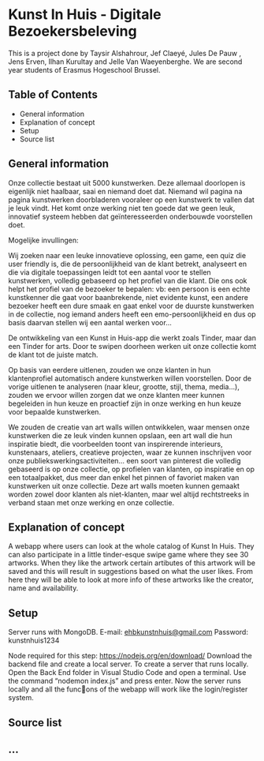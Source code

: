 # Kunst In Huis - Digitale Bezoekersbeleving
This is a project done by Taysir Alshahrour, Jef Claeyé, Jules De Pauw
, Jens Erven, Ilhan Kurultay and Jelle Van Waeyenberghe. We are second year students of Erasmus Hogeschool Brussel.


## Table of Contents
* General information
* Explanation of concept
* Setup
* Source list


## General information
Onze collectie bestaat uit 5000 kunstwerken. Deze allemaal doorlopen is eigenlijk niet haalbaar, saai en niemand doet dat. Niemand wil pagina na pagina kunstwerken doorbladeren vooraleer op een kunstwerk te vallen dat je leuk vindt.  Het komt onze werking niet ten goede dat we geen leuk, innovatief systeem hebben dat geïnteresseerden onderbouwde voorstellen doet. 

Mogelijke invullingen:  
	
Wij zoeken naar een leuke innovatieve oplossing, een game,  een quiz die user friendly is, die de persoonlijkheid van de klant betrekt, analyseert en die via digitale toepassingen leidt tot een aantal voor te stellen kunstwerken, volledig gebaseerd op het profiel van die klant. Die ons ook helpt het profiel van de bezoeker te bepalen: vb: een persoon is een echte kunstkenner die gaat voor baanbrekende, niet evidente kunst, een andere bezoeker heeft een dure smaak en gaat enkel voor de duurste kunstwerken in de collectie, nog iemand anders heeft een emo-persoonlijkheid en dus op basis daarvan stellen wij een aantal werken voor…   
	
De ontwikkeling van een Kunst in Huis-app die werkt zoals Tinder, maar dan een Tinder for arts. Door te swipen doorheen werken uit onze collectie komt de klant tot de juiste match. 
	
Op basis van eerdere uitlenen, zouden we onze klanten in hun klantenprofiel automatisch andere kunstwerken willen voorstellen. Door de vorige uitlenen te analyseren (naar kleur, grootte, stijl, thema, media…), zouden we ervoor willen zorgen dat we onze klanten meer kunnen begeleiden in hun keuze en proactief zijn in onze werking en hun keuze voor bepaalde kunstwerken.  
	
We zouden de creatie van art walls willen ontwikkelen, waar mensen onze kunstwerken die ze leuk vinden kunnen opslaan, een art wall die hun inspiratie biedt, die voorbeelden toont van inspirerende interieurs, kunstenaars, ateliers, creatieve projecten, waar ze kunnen inschrijven voor onze publiekswerkingsactiviteiten… een soort van pinterest die volledig gebaseerd is op onze collectie, op profielen van klanten, op inspiratie en op een totaalpakket, dus meer dan enkel het pinnen of favoriet maken van kunstwerken uit onze collectie. Deze art walls moeten kunnen gemaakt worden zowel door klanten als niet-klanten, maar wel altijd rechtstreeks in verband staan met onze werking en onze collectie.

## Explanation of concept
A webapp where users can look at the whole catalog of Kunst In Huis. They can also participate in a little tinder-esque swipe game where they see 30 artworks. When they like the artwork certain artibutes of this artwork will be saved and this will result in suggestions based on what the user likes. From here they will be able to look at more info of these artworks like the creator, name and availability. 

## Setup
Server runs with MongoDB.
E-mail: ehbkunstnhuis@gmail.com 
Password: kunstnhuis1234

Node required for this step: https://nodejs.org/en/download/
Download the backend file and create a local server. To create a server that runs locally. Open the Back End folder in Visual Studio Code and open a terminal. Use the command “nodemon index.js” and press enter. Now the server runs locally and all the func􀆟ons of the webapp will work like the login/register system.

## Source list


## ...
